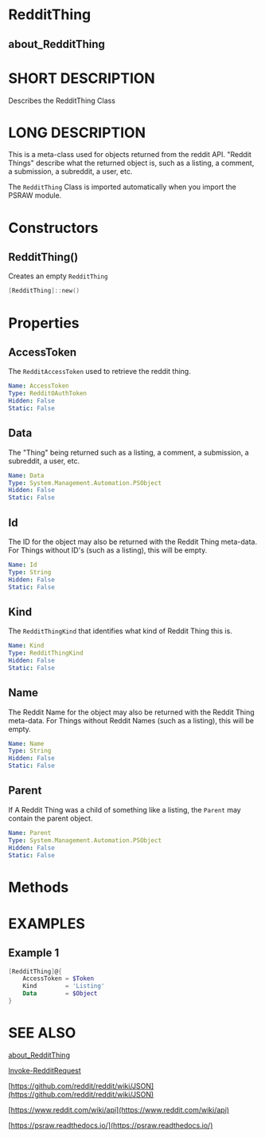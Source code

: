 # RedditThing
## about_RedditThing

# SHORT DESCRIPTION
Describes the RedditThing Class

# LONG DESCRIPTION
This is a meta-class used for objects returned from the reddit API. "Reddit Things" describe what the returned object is, such as a listing, a comment, a submission, a subreddit, a user, etc. 

The `RedditThing` Class is imported automatically when you import the PSRAW module.

# Constructors
## RedditThing()
Creates an empty `RedditThing`

```powershell
[RedditThing]::new()
```


# Properties
## AccessToken
The `RedditAccessToken` used to retrieve the reddit thing.

```yaml
Name: AccessToken
Type: RedditOAuthToken
Hidden: False
Static: False
```

## Data
The "Thing" being returned such as a listing, a comment, a submission, a subreddit, a user, etc.

```yaml
Name: Data
Type: System.Management.Automation.PSObject
Hidden: False
Static: False
```


## Id
The ID for the object may also be returned with the Reddit Thing meta-data. For Things without ID's (such as a listing), this will be empty.

```yaml
Name: Id
Type: String
Hidden: False
Static: False
```

## Kind
The `RedditThingKind` that identifies what kind of Reddit Thing this is.

```yaml
Name: Kind
Type: RedditThingKind
Hidden: False
Static: False
```

## Name
The Reddit Name for the object may also be returned with the Reddit Thing meta-data. For Things without Reddit Names (such as a listing), this will be empty.

```yaml
Name: Name
Type: String
Hidden: False
Static: False
```


## Parent
If A Reddit Thing was a child of something like a listing, the `Parent` may contain the parent object.

```yaml
Name: Parent
Type: System.Management.Automation.PSObject
Hidden: False
Static: False
```


# Methods

# EXAMPLES

## Example 1

```powershell
[RedditThing]@{
    AccessToken = $Token
    Kind        = 'Listing'
    Data        = $Object
}
```


# SEE ALSO

[about_RedditThing](https://psraw.readthedocs.io/en/latest/Module/about_RedditThing)

[Invoke-RedditRequest](https://psraw.readthedocs.io/en/latest/Module/Import-RedditRequest)

[https://github.com/reddit/reddit/wiki/JSON](https://github.com/reddit/reddit/wiki/JSON)

[https://www.reddit.com/wiki/api](https://www.reddit.com/wiki/api)

[https://psraw.readthedocs.io/](https://psraw.readthedocs.io/)
